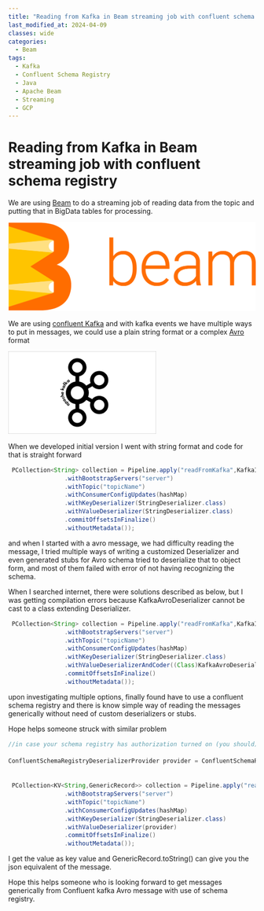 ```yaml
---
title: "Reading from Kafka in Beam streaming job with confluent schema registry"
last_modified_at: 2024-04-09
classes: wide
categories:
  - Beam
tags:
  - Kafka
  - Confluent Schema Registry
  - Java
  - Apache Beam
  - Streaming
  - GCP
---
```

# Reading from Kafka in Beam streaming job with confluent schema registry

We are using [Beam](https://beam.apache.org/) to do a streaming job of reading data from the topic and putting that in BigData tables for processing.  

![](/assets/images/streaming/apache-beam.png)

We are using [confluent Kafka](https://www.confluent.io/) and with kafka events we have multiple ways to put in messages, we could use a plain string format or a complex [Avro](https://avro.apache.org/) format

![](/assets/images/streaming/confluent-kafka.png)

When we developed initial version I went with string format and code for that is straight forward 

```Java
 PCollection<String> collection = Pipeline.apply("readFromKafka",KafkaIO.<String,String>read
                .withBootstrapServers("server")
                .withTopic("topicName")
                .withConsumerConfigUpdates(hashMap)
                .withKeyDeserializer(StringDeserializer.class)
                .withValueDeserializer(StringDeserializer.class)
                .commitOffsetsInFinalize()
                .withoutMetadata());
```

and when I started with a avro message, we had difficulty reading the message, I tried multiple ways of writing a customized Deserializer and even generated stubs for Avro schema tried to deserialize that to object form, and most of them failed with error of not having recognizing the schema.

When I searched internet, there were solutions described as below, but I was getting compilation errors because KafkaAvroDeserializer cannot be cast to a class extending Deserializer.

```Java
 PCollection<String> collection = Pipeline.apply("readFromKafka",KafkaIO.<String,String>read
                .withBootstrapServers("server")
                .withTopic("topicName")
                .withConsumerConfigUpdates(hashMap)
                .withKeyDeserializer(StringDeserializer.class)
                .withValueDeserializerAndCoder((Class)KafkaAvroDeserializer.class, AvroCoder.of(GenericRecord.class))
                .commitOffsetsInFinalize()
                .withoutMetadata());
```

upon investigating multiple options, finally found have to use a confluent schema registry and there is know simple way of reading the messages generically without need of custom deserializers or stubs.

Hope helps someone struck with similar problem

```Java
//in case your schema registry has authorization turned on (you should) have to provide credentials in the form of map

ConfluentSchemaRegistryDeserializerProvider provider = ConfluentSchemaRegistryDeserializerProvider.of("schema-registry-url",10,"subjectname",hashMap);


 PCollection<KV<String,GenericRecord>> collection = Pipeline.apply("readFromKafka",KafkaIO.<String,KV<String,GenericRecord>>read
                .withBootstrapServers("server")
                .withTopic("topicName")
                .withConsumerConfigUpdates(hashMap)
                .withKeyDeserializer(StringDeserializer.class)
                .withValueDeserializer(provider)
                .commitOffsetsInFinalize()
                .withoutMetadata());

```
I get the value as key value and GenericRecord.toString() can give you the json equivalent of the message.

Hope this helps someone who is looking forward to get messages generically from Confluent kafka Avro message with use of schema registry.

